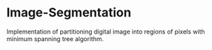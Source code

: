 # Image-Segmentation
Implementation of partitioning digital image into regions of pixels with minimum spanning tree algorithm.
